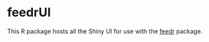 # feedrUI

This R package hosts all the Shiny UI for use with the [feedr](https://github.com/animalnexus/feedr) package.

